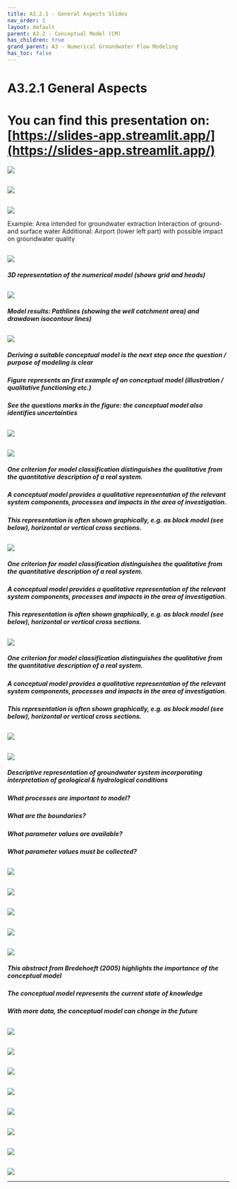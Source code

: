 ```yaml
---
title: A3.2.1 - General Aspects Slides
nav_order: 1
layout: default
parent: A3.2 - Conceptual Model (CM)
has_children: true
grand_parent: A3 - Numerical Groundwater Flow Modeling
has_toc: false
---
```


<script
  src="https://cdn.mathjax.org/mathjax/latest/MathJax.js?config=TeX-AMS-MML_HTMLorMML"
  type="text/javascript">
</script>
# A3.2.1 General Aspects



# You can find this presentation on: [https://slides-app.streamlit.app/](https://slides-app.streamlit.app/)



![](./../assets/images/slides/A_3_2_1/Slide1.JPG)

## 

![](./../assets/images/slides/A_3_2_1/Slide2.JPG)





## 

![](./../assets/images/slides/A_3_2_1/Slide3.JPG)

Example: Area intended for groundwater extraction
Interaction of ground- and surface water
Additional: Airport (lower left part) with possible impact on groundwater quality

## 

![](./../assets/images/slides/A_3_2_1/Slide4.JPG)

##### 3D representation of the numerical model (shows grid and heads)

## 

![](./../assets/images/slides/A_3_2_1/Slide5.JPG)

##### Model results: Pathlines (showing the well catchment area) and drawdown isocontour lines)

## 

![](./../assets/images/slides/A_3_2_1/Slide6.JPG)

##### Deriving a suitable conceptual model is the next step once the question / purpose of modeling is clear

##### Figure represents an first example of an conceptual model (illustration / qualitative functioning etc.)

##### See the questions marks in the figure: the conceptual model also identifies uncertainties

## 

![](./../assets/images/slides/A_3_2_1/Slide7.JPG)



## 

![](./../assets/images/slides/A_3_2_1/Slide8.JPG)

##### One criterion for model classification distinguishes the qualitative from the quantitative description of a real system.

##### A conceptual model provides a qualitative representation of the relevant system components, processes and impacts in the area of investigation.

##### This representation is often shown graphically, e.g. as block model (see below), horizontal or vertical cross sections.

## 

![](./../assets/images/slides/A_3_2_1/Slide9.JPG)

##### One criterion for model classification distinguishes the qualitative from the quantitative description of a real system.

##### A conceptual model provides a qualitative representation of the relevant system components, processes and impacts in the area of investigation.

##### This representation is often shown graphically, e.g. as block model (see below), horizontal or vertical cross sections.

## 

![](./../assets/images/slides/A_3_2_1/Slide10.JPG)

##### One criterion for model classification distinguishes the qualitative from the quantitative description of a real system.

##### A conceptual model provides a qualitative representation of the relevant system components, processes and impacts in the area of investigation.

##### This representation is often shown graphically, e.g. as block model (see below), horizontal or vertical cross sections.

## 

![](./../assets/images/slides/A_3_2_1/Slide11.JPG)



## 

![](./../assets/images/slides/A_3_2_1/Slide12.JPG)

##### Descriptive representation of groundwater system incorporating interpretation of geological & hydrological conditions

##### What processes are important to model?

##### What are the boundaries?

##### What parameter values are available?

##### What parameter values must be collected?

## 

![](./../assets/images/slides/A_3_2_1/Slide13.JPG)



## 

![](./../assets/images/slides/A_3_2_1/Slide14.JPG)



## 

![](./../assets/images/slides/A_3_2_1/Slide15.JPG)



## 

![](./../assets/images/slides/A_3_2_1/Slide16.JPG)



## 

![](./../assets/images/slides/A_3_2_1/Slide17.JPG)

##### This abstract from Bredehoeft (2005) highlights the importance of the conceptual model

##### The conceptual model represents the current state of knowledge

##### With more data, the conceptual model can change in the future

## 

![](./../assets/images/slides/A_3_2_1/Slide18.JPG)



## 

![](./../assets/images/slides/A_3_2_1/Slide19.JPG)



## 

![](./../assets/images/slides/A_3_2_1/Slide20.JPG)



## 

![](./../assets/images/slides/A_3_2_1/Slide21.JPG)



## 

![](./../assets/images/slides/A_3_2_1/Slide22.JPG)



## 

![](./../assets/images/slides/A_3_2_1/Slide23.JPG)



## 

![](./../assets/images/slides/A_3_2_1/Slide24.JPG)



## 

![](./../assets/images/slides/A_3_2_1/Slide25.JPG)



---







